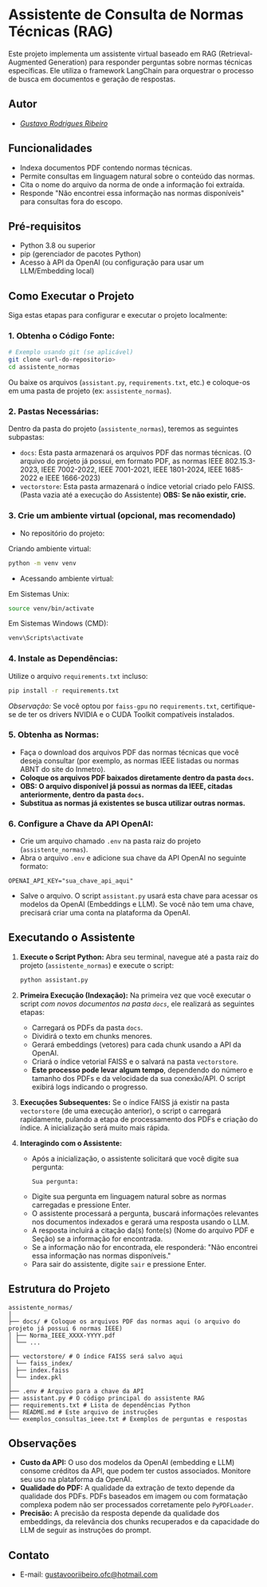 # Assistente de Consulta de Normas Técnicas (RAG)

Este projeto implementa um assistente virtual baseado em RAG (Retrieval-Augmented Generation) para responder perguntas sobre normas técnicas específicas. Ele utiliza o framework LangChain para orquestrar o processo de busca em documentos e geração de respostas.

## Autor

- [*Gustavo Rodrigues Ribeiro*](https://github.com/GustavooRibas)

## Funcionalidades

*   Indexa documentos PDF contendo normas técnicas.
*   Permite consultas em linguagem natural sobre o conteúdo das normas.
*   Cita o nome do arquivo da norma de onde a informação foi extraída.
*   Responde "Não encontrei essa informação nas normas disponíveis" para consultas fora do escopo.

## Pré-requisitos

*   Python 3.8 ou superior
*   pip (gerenciador de pacotes Python)
*   Acesso à API da OpenAI (ou configuração para usar um LLM/Embedding local)

## Como Executar o Projeto

Siga estas etapas para configurar e executar o projeto localmente:

### 1. **Obtenha o Código Fonte:**

```bash
# Exemplo usando git (se aplicável)
git clone <url-do-repositorio>
cd assistente_normas
```

Ou baixe os arquivos (`assistant.py`, `requirements.txt`, etc.) e coloque-os em uma pasta de projeto (ex: `assistente_normas`).

### 2. **Pastas Necessárias:**

Dentro da pasta do projeto (`assistente_normas`), teremos as seguintes subpastas:

*   `docs`: Esta pasta armazenará os arquivos PDF das normas técnicas. (O arquivo do projeto já possui, em formato PDF, as normas IEEE 802.15.3-2023, IEEE 7002-2022, IEEE 7001-2021, IEEE 1801-2024, IEEE 1685-2022 e IEEE 1666-2023)
*   `vectorstore`: Esta pasta armazenará o índice vetorial criado pelo FAISS. (Pasta vazia até a execução do Assistente) **OBS: Se não existir, crie.**

### 3. **Crie um ambiente virtual (opcional, mas recomendado)**

*    No repositório do projeto:

Criando ambiente virtual:

```bash
python -m venv venv
```

*    Acessando ambiente virtual:

Em Sistemas Unix:

```bash
source venv/bin/activate
```

Em Sistemas Windows (CMD):

```bash
venv\Scripts\activate
```

### 4. **Instale as Dependências:**

Utilize o arquivo `requirements.txt` incluso:

```bash
pip install -r requirements.txt
```

*Observação:* Se você optou por `faiss-gpu` no `requirements.txt`, certifique-se de ter os drivers NVIDIA e o CUDA Toolkit compatíveis instalados.

### 5. **Obtenha as Normas:**

*   Faça o download dos arquivos PDF das normas técnicas que você deseja consultar (por exemplo, as normas IEEE listadas ou normas ABNT do site do Inmetro).
*   **Coloque os arquivos PDF baixados diretamente dentro da pasta `docs`.**
*   **OBS: O arquivo disponível já possui as normas da IEEE, citadas anteriormente, dentro da pasta `docs`.**
*   **Substitua as normas já existentes se busca utilizar outras normas.**

### 6. **Configure a Chave da API OpenAI:**

*   Crie um arquivo chamado `.env` na pasta raiz do projeto (`assistente_normas`).
*   Abra o arquivo `.env` e adicione sua chave da API OpenAI no seguinte formato:
```
OPENAI_API_KEY="sua_chave_api_aqui"
```
*   Salve o arquivo. O script `assistant.py` usará esta chave para acessar os modelos da OpenAI (Embeddings e LLM). Se você não tem uma chave, precisará criar uma conta na plataforma da OpenAI.

## Executando o Assistente

1.  **Execute o Script Python:**
    Abra seu terminal, navegue até a pasta raiz do projeto (`assistente_normas`) e execute o script:
    ```bash
    python assistant.py
    ```

2.  **Primeira Execução (Indexação):**
    Na primeira vez que você executar o script *com novos documentos na pasta `docs`*, ele realizará as seguintes etapas:
    *   Carregará os PDFs da pasta `docs`.
    *   Dividirá o texto em chunks menores.
    *   Gerará embeddings (vetores) para cada chunk usando a API da OpenAI.
    *   Criará o índice vetorial FAISS e o salvará na pasta `vectorstore`.
    *   **Este processo pode levar algum tempo**, dependendo do número e tamanho dos PDFs e da velocidade da sua conexão/API. O script exibirá logs indicando o progresso.

3.  **Execuções Subsequentes:**
    Se o índice FAISS já existir na pasta `vectorstore` (de uma execução anterior), o script o carregará rapidamente, pulando a etapa de processamento dos PDFs e criação do índice. A inicialização será muito mais rápida.

4.  **Interagindo com o Assistente:**
    *   Após a inicialização, o assistente solicitará que você digite sua pergunta:
        ```
        Sua pergunta:
        ```
    *   Digite sua pergunta em linguagem natural sobre as normas carregadas e pressione Enter.
    *   O assistente processará a pergunta, buscará informações relevantes nos documentos indexados e gerará uma resposta usando o LLM.
    *   A resposta incluirá a citação da(s) fonte(s) (Nome do arquivo PDF e Seção) se a informação for encontrada.
    *   Se a informação não for encontrada, ele responderá: "Não encontrei essa informação nas normas disponíveis."
    *   Para sair do assistente, digite `sair` e pressione Enter.

## Estrutura do Projeto

```
assistente_normas/
│
├── docs/ # Coloque os arquivos PDF das normas aqui (o arquivo do projeto já possui 6 normas IEEE)
│ ├── Norma_IEEE_XXXX-YYYY.pdf
│ └── ...
│
├── vectorstore/ # O índice FAISS será salvo aqui
│ └── faiss_index/
│ ├── index.faiss
│ └── index.pkl
│
├── .env # Arquivo para a chave da API
├── assistant.py # O código principal do assistente RAG
├── requirements.txt # Lista de dependências Python
├── README.md # Este arquivo de instruções
└── exemplos_consultas_ieee.txt # Exemplos de perguntas e respostas
```

## Observações

*   **Custo da API:** O uso dos modelos da OpenAI (embedding e LLM) consome créditos da API, que podem ter custos associados. Monitore seu uso na plataforma da OpenAI.
*   **Qualidade do PDF:** A qualidade da extração de texto depende da qualidade dos PDFs. PDFs baseados em imagem ou com formatação complexa podem não ser processados corretamente pelo `PyPDFLoader`.
*   **Precisão:** A precisão da resposta depende da qualidade dos embeddings, da relevância dos chunks recuperados e da capacidade do LLM de seguir as instruções do prompt.

## Contato

- E-mail: gustavooriibeiro.ofc@hotmail.com

